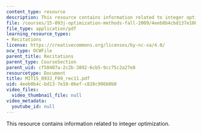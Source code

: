 ```yaml
---
content_type: resource
description: This resource contains information related to integer optimization.
file: /courses/15-093j-optimization-methods-fall-2009/4eeb0b4cbd137e1086efc828c996b0b0_MIT15_093J_F09_rec11.pdf
file_type: application/pdf
learning_resource_types:
- Recitations
license: https://creativecommons.org/licenses/by-nc-sa/4.0/
ocw_type: OCWFile
parent_title: Recitations
parent_type: CourseSection
parent_uid: cf58407a-2c2b-3892-6cb5-9cc75c2a27e8
resourcetype: Document
title: MIT15_093J_F09_rec11.pdf
uid: 4eeb0b4c-bd13-7e10-86ef-c828c996b0b0
video_files:
  video_thumbnail_file: null
video_metadata:
  youtube_id: null
---
```

This resource contains information related to integer optimization.